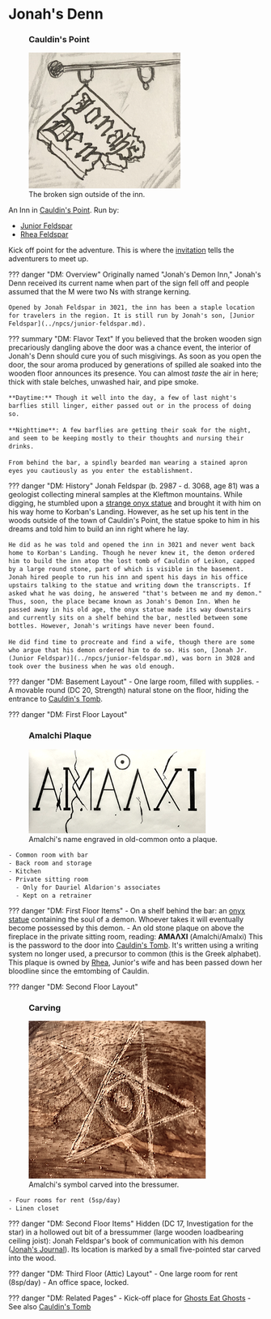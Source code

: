 # Jonah's Denn

<figure class="infobox right">
  <h3>Cauldin's Point</h3>
  <img src="/assets/images/jonahs-denn-sign.png" />
  <figcaption>
    The broken sign outside of the inn.
  </figcaption>
</figure>

An Inn in [Cauldin's Point](../../../geography/settlements/cauldins-point.md). Run by:

- [Junior Feldspar](../npcs/junior-feldspar.md)
- [Rhea Feldspar](../npcs/rhea-feldspar.md)

Kick off point for the adventure. This is where the [invitation](../handouts/dauriels-invitation.md) tells the adventurers to meet up.

??? danger "DM: Overview"
    Originally named "Jonah's Demon Inn," Jonah's Denn received its current name when part of the sign fell off and people assumed that the M were two Ns with strange kerning.

    Opened by Jonah Feldspar in 3021, the inn has been a staple location for travelers in the region. It is still run by Jonah's son, [Junior Feldspar](../npcs/junior-feldspar.md).

??? summary "DM: Flavor Text"
    If you believed that the broken wooden sign precariously dangling above the door was a chance event, the interior of Jonah's Denn should cure you of such misgivings. As soon as you open the door, the sour aroma produced by generations of spilled ale soaked into the wooden floor announces its presence. You can almost *taste* the air in here; thick with stale belches, unwashed hair, and pipe smoke.

    **Daytime:** Though it well into the day, a few of last night's barflies still linger, either passed out or in the process of doing so.

    **Nighttime**: A few barflies are getting their soak for the night, and seem to be keeping mostly to their thoughts and nursing their drinks.

    From behind the bar, a spindly bearded man wearing a stained apron eyes you cautiously as you enter the establishment.

??? danger "DM: History"
    Jonah Feldspar (b. 2987 - d. 3068, age 81) was a geologist collecting mineral samples at the Kleftmon mountains. While digging, he stumbled upon a [strange onyx statue](../npcs/jonahs-demon.md) and brought it with him on his way home to Korban's Landing. However, as he set up his tent in the woods outside of the town of Cauldin's Point, the statue spoke to him in his dreams and told him to build an inn right where he lay.

    He did as he was told and opened the inn in 3021 and never went back home to Korban's Landing. Though he never knew it, the demon ordered him to build the inn atop the lost tomb of Cauldin of Leikon, capped by a large round stone, part of which is visible in the basement. Jonah hired people to run his inn and spent his days in his office upstairs talking to the statue and writing down the transcripts. If asked what he was doing, he answered "that's between me and my demon." Thus, soon, the place became known as Jonah's Demon Inn. When he passed away in his old age, the onyx statue made its way downstairs and currently sits on a shelf behind the bar, nestled between some bottles. However, Jonah's writings have never been found.

    He did find time to procreate and find a wife, though there are some who argue that his demon ordered him to do so. His son, [Jonah Jr. (Junior Feldspar)](../npcs/junior-feldspar.md), was born in 3028 and took over the business when he was old enough.

??? danger "DM: Basement Layout"
    - One large room, filled with supplies.
    - A movable round (DC 20, Strength) natural stone on the floor, hiding the entrance to [Cauldin's Tomb](cauldins-tomb.md).

??? danger "DM: First Floor Layout"
    <figure class="infobox right">
      <h3>Amalchi Plaque</h3>
      <a href="/assets/images/amalchi-plaque-full.png">
        <img src="/assets/images/amalchi-plaque-tiny.png" />
      </a>
      <figcaption>
        Amalchi's name engraved in old-common onto a plaque.
      </figcaption>
    </figure>

    - Common room with bar
    - Back room and storage
    - Kitchen
    - Private sitting room
      - Only for Dauriel Aldarion's associates
      - Kept on a retrainer

??? danger "DM: First Floor Items"
    - On a shelf behind the bar: an [onyx statue](../npcs/jonahs-demon.md) containing the soul of a demon. Whoever takes it will eventually become possessed by this demon.
    - An old stone plaque on above the fireplace in the private sitting room, reading: **ΑΜΑΛΧΙ** (Amalchi/Amalxi) This is the password to the door into [Cauldin's Tomb](../sidequests/tomb-raiders.md). It's written using a writing system no longer used, a precursor to common (this is the Greek alphabet). This plaque is owned by [Rhea](../npcs/rhea-feldspar.md), Junior's wife and has been passed down her bloodline since the emtombing of Cauldin.

??? danger "DM: Second Floor Layout"
    <figure class="infobox right">
      <h3>Carving</h3>
      <a href="/assets/images/amalchi-carve-full.png">
        <img src="/assets/images/amalchi-carve-tiny.png" />
      </a>
      <figcaption>
        Amalchi's symbol carved into the bressumer.
      </figcaption>
    </figure>

    - Four rooms for rent (5sp/day)
    - Linen closet

??? danger "DM: Second Floor Items"
    Hidden (DC 17, Investigation for the star) in a hollowed out bit of a bressummer (large wooden loadbearing ceiling joist): Jonah Feldspar's book of communication with his demon ([Jonah's Journal](../../../items/jonahs-journal.md)). Its location is marked by a small five-pointed star carved into the wood.

??? danger "DM: Third Floor (Attic) Layout"
    - One large room for rent (8sp/day)
    - An office space, locked.

??? danger "DM: Related Pages"
    - Kick-off place for [Ghosts Eat Ghosts](../sidequests/ghosts-eat-ghosts.md)
    - See also [Cauldin's Tomb](cauldins-tomb.md)

